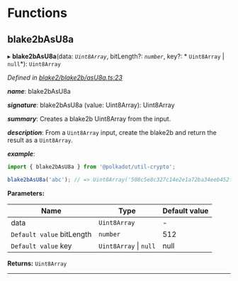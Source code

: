 

# Functions

<a id="blake2basu8a"></a>

##  blake2bAsU8a

▸ **blake2bAsU8a**(data: *`Uint8Array`*, bitLength?: *`number`*, key?: * `Uint8Array` &#124; `null`*): `Uint8Array`

*Defined in [blake2/blake2b/asU8a.ts:23](https://github.com/polkadot-js/common/blob/7188f6b/packages/util-crypto/src/blake2/blake2b/asU8a.ts#L23)*

*__name__*: blake2bAsU8a

*__signature__*: blake2bAsU8a (value: Uint8Array): Uint8Array

*__summary__*: Creates a blake2b Uint8Array from the input.

*__description__*: From a `Uint8Array` input, create the blake2b and return the result as a `Uint8Array`.

*__example__*:   

```javascript
import { blake2bAsU8a } from '@polkadot/util-crypto';

blake2bAsU8a('abc'); // => Uint8Array('508c5e8c327c14e2e1a72ba34eeb452f37458b209ed63a294d999b4c86675982')
```

**Parameters:**

| Name | Type | Default value |
| ------ | ------ | ------ |
| data | `Uint8Array` | - |
| `Default value` bitLength | `number` | 512 |
| `Default value` key |  `Uint8Array` &#124; `null`|  null |

**Returns:** `Uint8Array`

___

